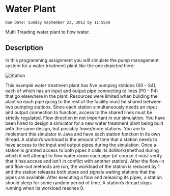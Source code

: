 Water Plant
===========

`Due Date: Sunday September 23, 2012 by 11:55pm`

Multi Treading water plant to flow water.

Description
-----------
In this programming assignment you will simulate the pump management system for 
a water treatment plant like the one depicted here:

![Station](https://github.com/davidrivera/Water-Plant/blob/master/station.png)

This example water treatment plant has five pumping stations (S0 – S4), each of which has an input 
and output pipe connecting to lines (P0 – P4) that go elsewhere in the plant.  Resources were limited 
when building the plant so each pipe going to the rest of the facility must be shared between two 
pumping  stations.  Since each station simultaneously needs an input and output connection to 
function, access to the shared lines must be strictly regulated.  Flow direction in not important in our 
simulation.
You have been hired to design a simulator for a new water treatment plant being built with the same 
design, but possibly fewer/more stations.  You are to implement this simulator in Java and have 
each station function in its own thread.  A station’s workload is the amount of time that a station 
needs to have access to the input and output pipes during the simulation.  Once a station is granted
access to both pipes it calls its doWork()method during which it will attempt to flow water down 
each pipe (of course it must verify that it has access and isn’t in conflict with another station).  After 
the flow-in and flow-out methods are run, the workload of the station is reduced by 1 and the station 
releases both pipes and signals waiting stations that the pipes are available.  After executing a flow 
and releasing its pipes, a station should sleep for some random period of time.  A station’s thread 
stops running when its workload reaches 0.
